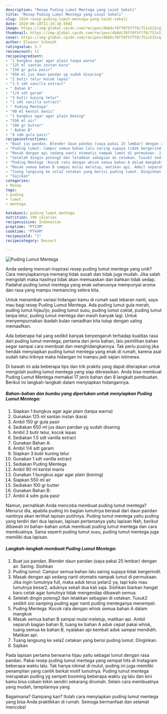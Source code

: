 ```yaml
---
description: "Resep Puding Lumut Mentega yang Lezat Sekali"
title: "Resep Puding Lumut Mentega yang Lezat Sekali"
slug: 1924-resep-puding-lumut-mentega-yang-lezat-sekali
date: 2020-06-18T11:33:10.594Z
image: https://img-global.cpcdn.com/recipes/db8dcf8ff0f5fff0/751x532cq70/puding-lumut-mentega-foto-resep-utama.jpg
thumbnail: https://img-global.cpcdn.com/recipes/db8dcf8ff0f5fff0/751x532cq70/puding-lumut-mentega-foto-resep-utama.jpg
cover: https://img-global.cpcdn.com/recipes/db8dcf8ff0f5fff0/751x532cq70/puding-lumut-mentega-foto-resep-utama.jpg
author: Eleanor Schmidt
ratingvalue: 3.7
reviewcount: 11
recipeingredient:
- "1 bungkus agar agar plain tanpa warna"
- "125 ml santan instan kara"
- "150 gr gula pasir"
- "650 ml jus daun pandan yg sudah disaring"
- "2 butir telur kocok lepas"
- "1.5 sdt vanilla extract"
- " Bahan A"
- "1/4 sdt garam"
- "3 butir kuning telur"
- "1 sdt vanilla extract"
- " Puding Mentega"
- "90 ml kental manis"
- "1 bungkus agar agar plain bening"
- "550 ml air"
- "100 gr butter"
- " Bahan B"
- "4 sdm gula pasir"
recipeinstructions:
- "Buat jus pandan. Blender daun pandan (saya pakai 25 lembar) dengan air. Saring. Sisihkan"
- "Puding lumut: Campur semua bahan lalu saring supaya tidak bergerindil."
- "Masak dengan api sedang nanti otomatis nampak lumut di permukaan. Jika ingin lumutnya full, maka aduk terus pelan2 ya, tapi kalo mau lumutnya besar2, aduknya sekali dua kali saja. Sisihkan biarkan hangat baru cetak agar lumutnya tidak mengendap dibawah semua."
- "Setelah dingin potong2 dan letakkan sebagian di cetakan. Tusuk2 sedikit sisi samping puding agar nanti puding menteganya menempel."
- "Puding Mentega :Kocok rata dengan whisk semua bahan A dalam mangkuk"
- "Masak semua bahan B sampai mulai meletup, matikan api. Ambil separuh bagian bahan B, tuang ke bahan A aduk cepat pakai whisk, tuang semua ke bahan B, nyalakan api kembali aduk sampai mendidih. Matikan api."
- "Tuang langsung ke sela2 cetakan yang berisi puding lumut. Dinginkan."
- "Sajikan"
categories:
- Resep
tags:
- puding
- lumut
- mentega

katakunci: puding lumut mentega 
nutrition: 199 calories
recipecuisine: Indonesian
preptime: "PT23M"
cooktime: "PT44M"
recipeyield: "1"
recipecategory: Dessert

---
```



![Puding Lumut Mentega](https://img-global.cpcdn.com/recipes/db8dcf8ff0f5fff0/751x532cq70/puding-lumut-mentega-foto-resep-utama.jpg)

Anda sedang mencari inspirasi resep puding lumut mentega yang unik? Cara menyiapkannya memang tidak susah dan tidak juga mudah. Jika salah mengolah maka hasilnya tidak akan memuaskan dan bahkan tidak sedap. Padahal puding lumut mentega yang enak seharusnya mempunyai aroma dan rasa yang mampu memancing selera kita.

Untuk menambah variasi hidangan kamu di rumah saat lebaran nanti, saya mau bagi resep Puding Lumut Mentega. Ada puding lumut gula merah, puding lumut hijau/ijo, puding lumut susu, puding lumut coklat, puding lumut tanpa telur, puding lumut mentega dan masih banyak lagi. Untuk menyempurnakan ibadah bulan ramadhan kita tutup dengan saling memaafkan.

Ada beberapa hal yang sedikit banyak berpengaruh terhadap kualitas rasa dari puding lumut mentega, pertama dari jenis bahan, lalu pemilihan bahan segar sampai cara membuat dan menghidangkannya. Tak perlu pusing jika hendak menyiapkan puding lumut mentega yang enak di rumah, karena asal sudah tahu triknya maka hidangan ini mampu jadi sajian istimewa.


Di bawah ini ada beberapa tips dan trik praktis yang dapat diterapkan untuk mengolah puding lumut mentega yang siap dikreasikan. Anda bisa membuat Puding Lumut Mentega memakai 17 jenis bahan dan 8 langkah pembuatan. Berikut ini langkah-langkah dalam menyiapkan hidangannya.

<!--inarticleads1-->

##### Bahan-bahan dan bumbu yang diperlukan untuk menyiapkan Puding Lumut Mentega:

1. Siapkan 1 bungkus agar agar plain (tanpa warna)
1. Gunakan 125 ml santan instan (kara)
1. Ambil 150 gr gula pasir
1. Sediakan 650 ml jus daun pandan yg sudah disaring
1. Ambil 2 butir telur, kocok lepas
1. Sediakan 1.5 sdt vanilla extract
1. Gunakan  Bahan A:
1. Ambil 1/4 sdt garam
1. Siapkan 3 butir kuning telur
1. Gunakan 1 sdt vanilla extract
1. Sediakan  Puding Mentega
1. Ambil 90 ml kental manis
1. Gunakan 1 bungkus agar agar plain (bening)
1. Siapkan 550 ml air
1. Sediakan 100 gr butter
1. Gunakan  Bahan B:
1. Ambil 4 sdm gula pasir


Namun, pernahkah Anda mencoba membuat puding lumut mentega? Menurut dia, apabila puding ini bagian lumutnya berasal dari daun pandan nantinya akan terlihat lapisan putihnya. Puding lumut mentega yaitu puding yang terdiri dari dua lapisan, lapisan pertamanya yaitu lapisan Nah, berikut dibawah ini bahan-bahan untuk membuat puding lumut mentega dan cara membuatnya. Sama seperti puding lumut susu, puding lumut mentega juga memiliki dua lapisan. 

<!--inarticleads2-->

##### Langkah-langkah membuat Puding Lumut Mentega:

1. Buat jus pandan. Blender daun pandan (saya pakai 25 lembar) dengan air. Saring. Sisihkan
1. Puding lumut: Campur semua bahan lalu saring supaya tidak bergerindil.
1. Masak dengan api sedang nanti otomatis nampak lumut di permukaan. Jika ingin lumutnya full, maka aduk terus pelan2 ya, tapi kalo mau lumutnya besar2, aduknya sekali dua kali saja. Sisihkan biarkan hangat baru cetak agar lumutnya tidak mengendap dibawah semua.
1. Setelah dingin potong2 dan letakkan sebagian di cetakan. Tusuk2 sedikit sisi samping puding agar nanti puding menteganya menempel.
1. Puding Mentega :Kocok rata dengan whisk semua bahan A dalam mangkuk
1. Masak semua bahan B sampai mulai meletup, matikan api. Ambil separuh bagian bahan B, tuang ke bahan A aduk cepat pakai whisk, tuang semua ke bahan B, nyalakan api kembali aduk sampai mendidih. Matikan api.
1. Tuang langsung ke sela2 cetakan yang berisi puding lumut. Dinginkan.
1. Sajikan


Pada lapisan pertama berwarna hijau yaitu sebagai lumut dengan rasa pandan. Pakai resep puding lumut mentega yang sempat hits di Instagram beberapa waktu lalu. Tak hanya nikmat di mulut, puding ini juga memiliki penampilan yang cantik berkat motif lumutnya. Puding lumut mentega merupakan puding yg sempet booming beberapa waktu yg lalu dan kini kamu bisa cobain bikin sendiri sekarang dirumah. Selain cara membuatnya yang mudah, tampilannya yang. 

Bagaimana? Gampang kan? Itulah cara menyiapkan puding lumut mentega yang bisa Anda praktikkan di rumah. Semoga bermanfaat dan selamat mencoba!
